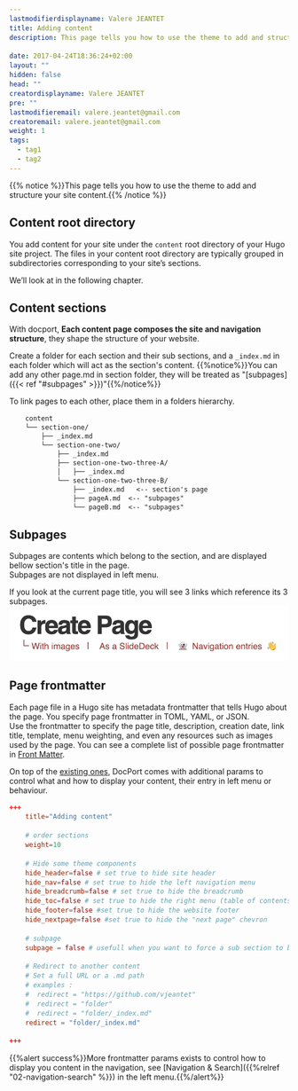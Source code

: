 ```yaml
---
lastmodifierdisplayname: Valere JEANTET
title: Adding content
description: This page tells you how to use the theme to add and structure your site content.

date: 2017-04-24T18:36:24+02:00
layout: ""
hidden: false
head: ""
creatordisplayname: Valere JEANTET
pre: ""
lastmodifieremail: valere.jeantet@gmail.com
creatoremail: valere.jeantet@gmail.com
weight: 1
tags:
  - tag1
  - tag2
---
```


{{% notice %}}This page tells you how to use the theme to add and structure your site content.{{% /notice %}}


## Content root directory
You add content for your site under the `content` root directory of your Hugo site project. 
The files in your content root directory are typically grouped in subdirectories corresponding to your site’s sections.

We’ll look at in the following chapter.

## Content sections
With docport, **Each content page composes the site and navigation structure**, they shape the structure of your website.

Create a folder for each section and their sub sections, and a `_index.md` in each folder which will act as the section's content.
{{%notice%}}You can add any other page.md in section folder, they will be treated as "[subpages]({{< ref "#subpages" >}})"{{%/notice%}}


To link pages to each other, place them in a folders hierarchy.

```text
	content
	└── section-one/			
	    ├── _index.md
	    └── section-one-two/ 	
	        ├── _index.md 		
	        ├── section-one-two-three-A/	
	        │   ├── _index.md
	        └── section-one-two-three-B/ 	
	            ├── _index.md 	<-- section's page 
	            ├── pageA.md  <-- "subpages"
	            └── pageB.md  <-- "subpages"

```

## Subpages
Subpages are contents which belong to the section, and are displayed bellow section's title in the page. \
Subpages are not displayed in left menu.

If you look at the current page title, you will see 3 links which reference its 3 subpages.
![](subpages.png?height=60px&classes=border,shadow)


## Page frontmatter
Each page file in a Hugo site has metadata frontmatter that tells Hugo about the page. You specify page frontmatter in TOML, YAML, or JSON. \
Use the frontmatter to specify the page title, description, creation date, link title, template, menu weighting, and even any resources such as images used by the page. You can see a complete list of possible page frontmatter in [Front Matter](https://gohugo.io/content-management/front-matter/).

On top of the [existing ones](https://gohugo.io/content-management/front-matter/), DocPort comes with additional params to control what and how to display your content, their entry in left menu or behaviour.

```toml
+++
	title="Adding content"

	# order sections
	weight=10 

	# Hide some theme components
	hide_header=false # set true to hide site header
	hide_nav=false # set true to hide the left navigation menu
	hide_breadcrumb=false # set true to hide the breadcrumb
	hide_toc=false # set true to hide the right menu (table of contents)
	hide_footer=false #set true to hide the website footer
	hide_nextpage=false #set true to hide the "next page" chevron

	# subpage
	subpage = false # usefull when you want to force a sub section to be considered as a subpage

	# Redirect to another content
	# Set a full URL or a .md path
	# examples : 
	#  redirect = "https://github.com/vjeantet" 
	#  redirect = "folder" 
	#  redirect = "folder/_index.md" 
	redirect = "folder/_index.md"

+++
```

{{%alert success%}}More frontmatter params exists to control how to display you content in the navigation, see [Navigation & Search]({{%relref "02-navigation-search" %}}) in the left menu.{{%/alert%}}




